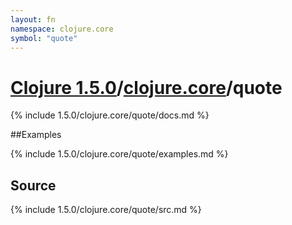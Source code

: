 ```yaml
---
layout: fn
namespace: clojure.core
symbol: "quote"
---
```


# [Clojure 1.5.0](../../)/[clojure.core](../)/quote

{% include 1.5.0/clojure.core/quote/docs.md %}

##Examples

{% include 1.5.0/clojure.core/quote/examples.md %}
## Source
{% include 1.5.0/clojure.core/quote/src.md %}

